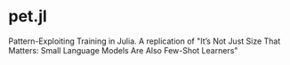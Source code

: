 # pet.jl
Pattern-Exploiting Training in Julia. A replication of "It’s Not Just Size That Matters: Small Language Models Are Also Few-Shot Learners"
